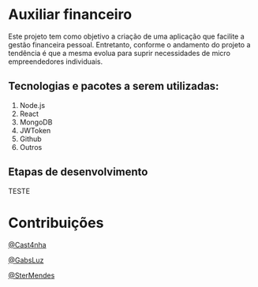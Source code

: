 # Auxiliar financeiro
Este projeto tem como objetivo a criação de uma aplicação que facilite a gestão financeira pessoal. Entretanto, conforme o andamento do projeto a tendência é que a mesma evolua para suprir necessidades de micro empreendedores individuais.

## Tecnologias e pacotes a serem utilizadas:
 1. Node.js
 2. React
 3. MongoDB
 4. JWToken
 5. Github
 6. Outros

## Etapas de desenvolvimento
<!-- 1. Semana 08/02/2023 - 16/02/2023
- [X] Criação da API REST
- [ ] Implementação do JWToken
- [X] Criação da página de login
- [X] Desenvolver pipeline (Parcial)


2. Semana 16/02/2023 - 23/02/2023
- [ ] Criação de teste
- [ ] Ajustar DAST do pipeline (Falta autenticação SNYK)
- [ ] Definir frontend
- [X] Estruturar deploy do projeto

3. Semana 23/02/2023 - 03/03/2023
- [ ] A definir
- [ ] A definir
- [ ] A definir
- [ ] A definir -->
TESTE
# Contribuições

[@Cast4nha](https://github.com/Cast4nha)

[@GabsLuz](https://github.com/GabsLUZ)

[@SterMendes](https://github.com/SterMendes)
